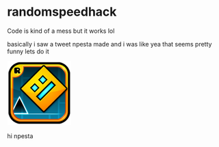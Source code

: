 # randomspeedhack
Code is kind of a mess but it works lol

basically i saw a tweet npesta made and i was like yea that seems pretty funny lets do it

<img src="logo.png" width="150" alt="the mod's logo" />

hi npesta
